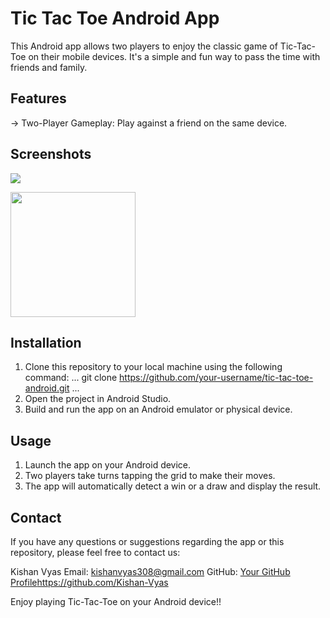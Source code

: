 # Tic Tac Toe Android App

This Android app allows two players to enjoy the classic game of Tic-Tac-Toe on their mobile devices. It's a simple and fun way to pass the time with friends and family.

## Features
  -> Two-Player Gameplay: Play against a friend on the same device.

## Screenshots

![](images/Screenshot_2023-09-04-23-30-59-790_com.example.tictactowgame.jpg)

<img src = "images
/Screenshot_2023-09-04-23-30-59-790_com.example.tictactowgame-edit.jpg" width="200">

 


## Installation

1. Clone this repository to your local machine using the following command:
   ...
     git clone https://github.com/your-username/tic-tac-toe-android.git
   ...
2. Open the project in Android Studio.
3. Build and run the app on an Android emulator or physical device.


## Usage
1. Launch the app on your Android device.
2. Two players take turns tapping the grid to make their moves.
3. The app will automatically detect a win or a draw and display the result.

## Contact

If you have any questions or suggestions regarding the app or this repository, please feel free to contact us:

Kishan Vyas
Email: kishanvyas308@gmail.com
GitHub: [Your GitHub Profile](https://github.com/Kishan-Vyas)https://github.com/Kishan-Vyas

Enjoy playing Tic-Tac-Toe on your Android device!!


